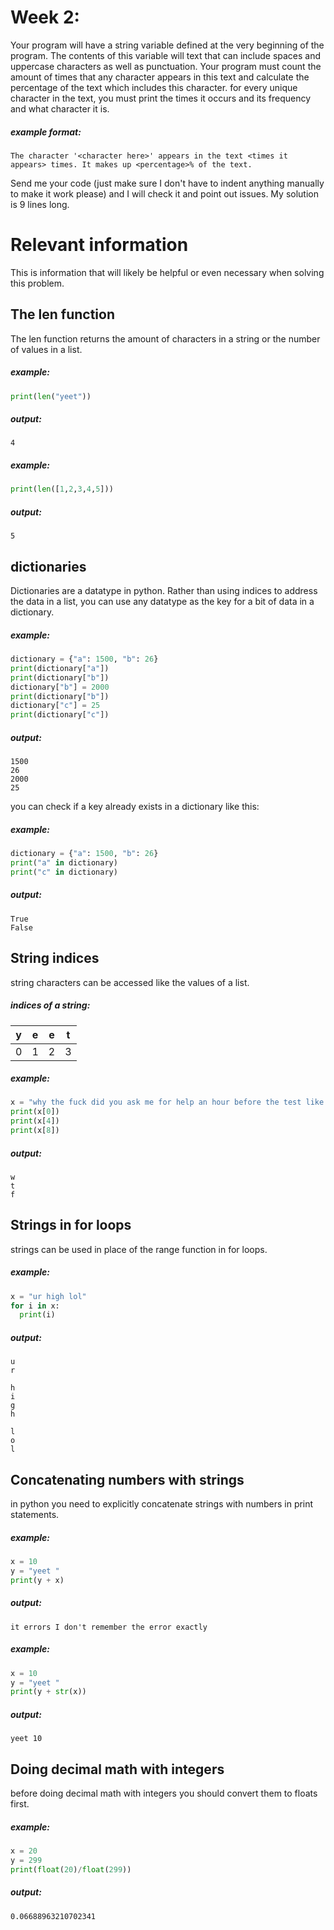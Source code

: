 # Week 2:
Your program will have a string variable defined at the very beginning of the program. The contents of this variable will text that can include spaces and uppercase characters as well as punctuation. Your program must count the amount of times that any character appears in this text and calculate the percentage of the text which includes this character.
for every unique character in the text, you must print the times it occurs and its frequency and what character it is.

##### example format:
```
The character '<character here>' appears in the text <times it appears> times. It makes up <percentage>% of the text.
```

Send me your code (just make sure I don't have to indent anything manually to make it work please) and I will check it and point out issues.
My solution is 9 lines long.

# Relevant information
This is information that will likely be helpful or even necessary when solving this problem.

## The len function
The len function returns the amount of characters in a string or the number of values in a list.

##### example:
```python
print(len("yeet"))
```

##### output:
```
4
```

##### example:
```python
print(len([1,2,3,4,5]))
```

##### output:
```
5
```

## dictionaries
Dictionaries are a datatype in python. Rather than using indices to address the data in a list, you can use any datatype as the key for a bit of data in a dictionary.

##### example:
```python
dictionary = {"a": 1500, "b": 26}
print(dictionary["a"])
print(dictionary["b"])
dictionary["b"] = 2000
print(dictionary["b"])
dictionary["c"] = 25
print(dictionary["c"])
```

##### output:
```
1500
26
2000
25
```

you can check if a key already exists in a dictionary like this:

##### example:
```python
dictionary = {"a": 1500, "b": 26}
print("a" in dictionary)
print("c" in dictionary)
```

##### output:
```
True
False
```

## String indices
string characters can be accessed like the values of a list.

##### indices of a string:

| y | e | e | t |
|---|---|---|---|
| 0 | 1 | 2 | 3 |

##### example:
```python
x = "why the fuck did you ask me for help an hour before the test like seriously what the fuck, exactly how many pot brownies did you have?"
print(x[0])
print(x[4])
print(x[8])
```

##### output:
```
w
t
f
```

## Strings in for loops
strings can be used in place of the range function in for loops.

##### example:
```python
x = "ur high lol"
for i in x:
  print(i)
```

##### output:
```
u
r

h
i
g
h

l
o
l
```

## Concatenating numbers with strings
in python you need to explicitly concatenate strings with numbers in print statements.

##### example:
```python
x = 10
y = "yeet "
print(y + x)
```

##### output:
```
it errors I don't remember the error exactly
```

##### example:
```python
x = 10
y = "yeet "
print(y + str(x))
```

##### output:
```
yeet 10
```

## Doing decimal math with integers
before doing decimal math with integers you should convert them to floats first.

##### example:
```python
x = 20
y = 299
print(float(20)/float(299))
```
##### output:
```
0.06688963210702341
```
